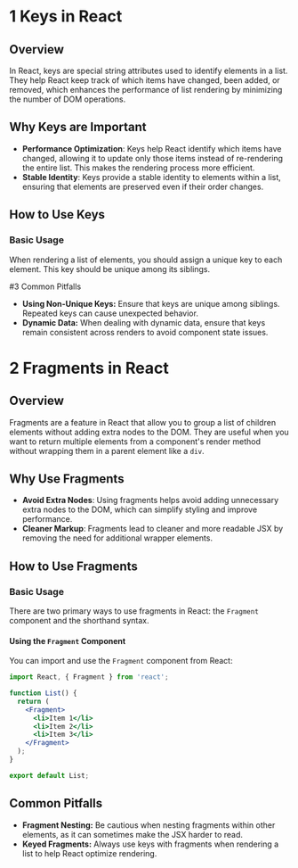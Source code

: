 # 1 Keys in React

## Overview

In React, keys are special string attributes used to identify elements in a list. They help React keep track of which items have changed, been added, or removed, which enhances the performance of list rendering by minimizing the number of DOM operations.

## Why Keys are Important

- **Performance Optimization**: Keys help React identify which items have changed, allowing it to update only those items instead of re-rendering the entire list. This makes the rendering process more efficient.
- **Stable Identity**: Keys provide a stable identity to elements within a list, ensuring that elements are preserved even if their order changes.

## How to Use Keys

### Basic Usage

When rendering a list of elements, you should assign a unique key to each element. This key should be unique among its siblings.

#3 Common Pitfalls
- **Using Non-Unique Keys:** Ensure that keys are unique among siblings. Repeated keys can cause unexpected behavior.
- **Dynamic Data:** When dealing with dynamic data, ensure that keys remain consistent across renders to avoid component state issues.


# 2 Fragments in React

## Overview

Fragments are a feature in React that allow you to group a list of children elements without adding extra nodes to the DOM. They are useful when you want to return multiple elements from a component's render method without wrapping them in a parent element like a `div`.

## Why Use Fragments

- **Avoid Extra Nodes**: Using fragments helps avoid adding unnecessary extra nodes to the DOM, which can simplify styling and improve performance.
- **Cleaner Markup**: Fragments lead to cleaner and more readable JSX by removing the need for additional wrapper elements.

## How to Use Fragments

### Basic Usage

There are two primary ways to use fragments in React: the `Fragment` component and the shorthand syntax.

#### Using the `Fragment` Component

You can import and use the `Fragment` component from React:

```jsx
import React, { Fragment } from 'react';

function List() {
  return (
    <Fragment>
      <li>Item 1</li>
      <li>Item 2</li>
      <li>Item 3</li>
    </Fragment>
  );
}

export default List;

```

## Common Pitfalls
- **Fragment Nesting:** Be cautious when nesting fragments within other elements, as it can sometimes make the JSX harder to read.
- **Keyed Fragments:** Always use keys with fragments when rendering a list to help React optimize rendering.